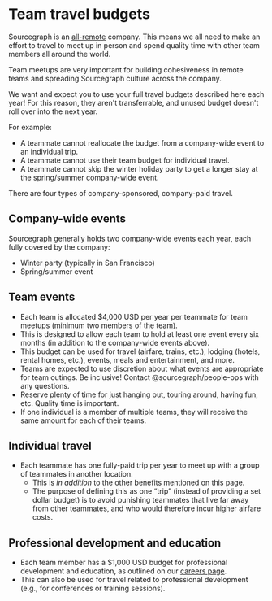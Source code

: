 # Team travel budgets

Sourcegraph is an [all-remote](../../company/remote/index.md) company. This means we all need to make an effort to travel to meet up in person and spend quality time with other team members all around the world.

Team meetups are very important for building cohesiveness in remote teams and spreading Sourcegraph culture across the company.

We want and expect you to use your full travel budgets described here each year! For this reason, they aren't transferrable, and unused budget doesn't roll over into the next year.

For example:

- A teammate cannot reallocate the budget from a company-wide event to an individual trip.
- A teammate cannot use their team budget for individual travel.
- A teammate cannot skip the winter holiday party to get a longer stay at the spring/summer company-wide event.

There are four types of company-sponsored, company-paid travel.

## Company-wide events

Sourcegraph generally holds two company-wide events each year, each fully covered by the company:

- Winter party (typically in San Francisco)
- Spring/summer event

## Team events

- Each team is allocated $4,000 USD per year per teammate for team meetups (minimum two members of the team).
- This is designed to allow each team to hold at least one event every six months (in addition to the company-wide events above).
- This budget can be used for travel (airfare, trains, etc.), lodging (hotels, rental homes, etc.), events, meals and entertainment, and more.
- Teams are expected to use discretion about what events are appropriate for team outings. Be inclusive! Contact @sourcegraph/people-ops with any questions.
- Reserve plenty of time for just hanging out, touring around, having fun, etc. Quality time is important.
- If one individual is a member of multiple teams, they will receive the same amount for each of their teams.

## Individual travel

- Each teammate has one fully-paid trip per year to meet up with a group of teammates in another location.
  - This is *in addition* to the other benefits mentioned on this page.
  - The purpose of defining this as one “trip” (instead of providing a set dollar budget) is to avoid punishing teammates that live far away from other teammates, and who would therefore incur higher airfare costs.

## Professional development and education

- Each team member has a $1,000 USD budget for professional development and education, as outlined on our [careers page](https://github.com/sourcegraph/careers#-professional-development).
- This can also be used for travel related to professional development (e.g., for conferences or training sessions).
